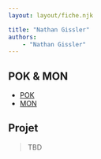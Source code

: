 ```yaml
---
layout: layout/fiche.njk

title: "Nathan Gissler"
authors:
    - "Nathan Gissler"
---
```


## POK & MON

* [POK](./pok)
* [MON](./mon)

## Projet

> TBD

